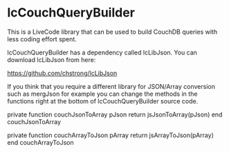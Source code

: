 lcCouchQueryBuilder
===================

This is a LiveCode library that can be used to build CouchDB queries with less coding effort spent.

lcCouchQueryBuilder has a dependency called lcLibJson. You can download lcLibJson from here:

https://github.com/chstrong/lcLibJson

If you think that you require a different library for JSON/Array conversion such as mergJson for example you can change the methods in the functions right at the bottom of lcCouchQueryBuilder source code.

private function couchJsonToArray pJson
   return jsJsonToArray(pJson)
end couchJsonToArray

private function couchArrayToJson pArray
   return jsArrayToJson(pArray)
end couchArrayToJson
